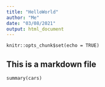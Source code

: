 ```yaml
---
title: "HelloWorld"
author: "Me"
date: "03/08/2021"
output: html_document
---
```


```{r setup, include=FALSE}
knitr::opts_chunk$set(echo = TRUE)
```

## This is a markdown file


```{r cars}
summary(cars)
```


